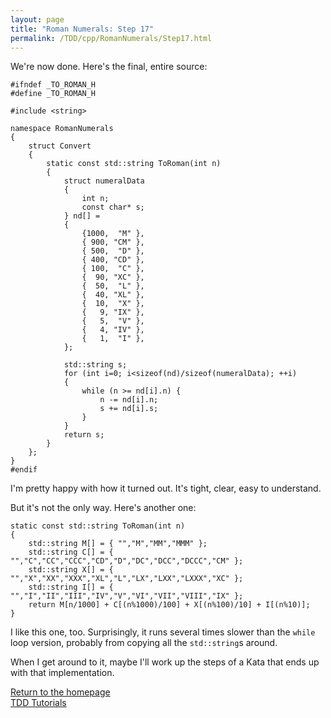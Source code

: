 ```yaml
---
layout: page
title: "Roman Numerals: Step 17"
permalink: /TDD/cpp/RomanNumerals/Step17.html
---
```


We're now done.  Here's the final, entire source:
```
#ifndef _TO_ROMAN_H
#define _TO_ROMAN_H

#include <string>

namespace RomanNumerals
{
	struct Convert
	{
		static const std::string ToRoman(int n)
		{
			struct numeralData
			{
				int n;
				const char* s;
			} nd[] =
			{
				{1000,  "M" },
				{ 900, "CM" },
				{ 500,  "D" },
				{ 400, "CD" },
				{ 100,  "C" },
				{  90, "XC" },
				{  50,  "L" },
				{  40, "XL" },
				{  10,  "X" },
				{   9, "IX" },
				{   5,  "V" },
				{   4, "IV" },
				{   1,  "I" },
			};

			std::string s;
			for (int i=0; i<sizeof(nd)/sizeof(numeralData); ++i)
			{
				while (n >= nd[i].n) {
					n -= nd[i].n;
					s += nd[i].s;
				}
			}
			return s;
		}
	};
}
#endif
```

I'm pretty happy with how it turned out.  It's tight, clear, easy to understand.

But it's not the only way.  Here's another one:
```
static const std::string ToRoman(int n)
{
	std::string M[] = { "","M","MM","MMM" };
	std::string C[] = { "","C","CC","CCC","CD","D","DC","DCC","DCCC","CM" };
	std::string X[] = { "","X","XX","XXX","XL","L","LX","LXX","LXXX","XC" };
	std::string I[] = { "","I","II","III","IV","V","VI","VII","VIII","IX" };
	return M[n/1000] + C[(n%1000)/100] + X[(n%100)/10] + I[(n%10)];
}
```
I like this one, too. Surprisingly, it runs several times slower than the ```while``` loop version, probably from copying all the ```std::string```s around.

When I get around to it, maybe I'll work up the steps of a Kata that ends up with that implementation.

[Return to the homepage](/)  
[TDD Tutorials](/TDD/tutorials.html)
